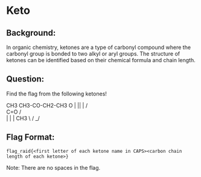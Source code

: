 # Keto
## Background:
In organic chemistry, ketones are a type of carbonyl compound where the carbonyl group is bonded to two alkyl or aryl groups. The structure of ketones can be identified based on their chemical formula and chain length.

## Question:
Find the flag from the following ketones!

CH3     CH3-CO-CH2-CH3        O
 |                            ||
 |                           / \
C=O                         /   \
 |                         |     |
CH3                         \   / 
                             \_/

## Flag Format:
```
flag_raid{<first letter of each ketone name in CAPS><carbon chain length of each ketone>}
```
Note: There are no spaces in the flag.
